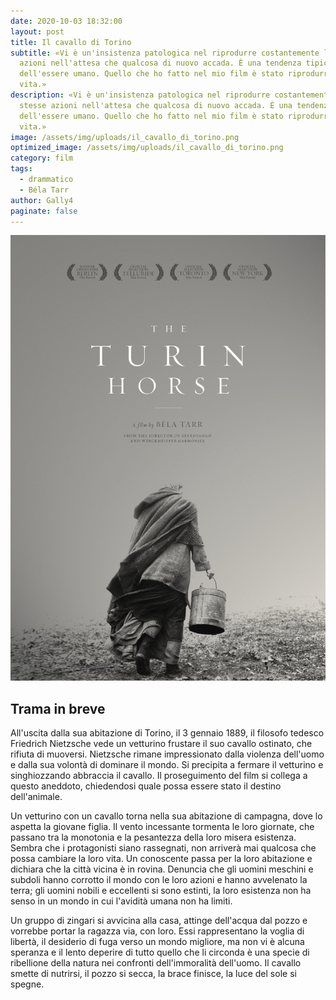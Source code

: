 ```yaml
---
date: 2020-10-03 18:32:00
layout: post
title: Il cavallo di Torino
subtitle: «Vi è un'insistenza patologica nel riprodurre costantemente le stesse
  azioni nell'attesa che qualcosa di nuovo accada. È una tendenza tipica
  dell'essere umano. Quello che ho fatto nel mio film è stato riprodurre la
  vita.»
description: «Vi è un'insistenza patologica nel riprodurre costantemente le
  stesse azioni nell'attesa che qualcosa di nuovo accada. È una tendenza tipica
  dell'essere umano. Quello che ho fatto nel mio film è stato riprodurre la
  vita.»
image: /assets/img/uploads/il_cavallo_di_torinо.png
optimized_image: /assets/img/uploads/il_cavallo_di_torinо.png
category: film
tags:
  - drammatico
  - Béla Tarr
author: Gally4
paginate: false
---
```

![](/assets/img/uploads/il-cavallo-di-torino-locandina.jpg)

## Trama in breve

All'uscita dalla sua abitazione di Torino, il 3 gennaio 1889, il filosofo tedesco Friedrich Nietzsche vede un vetturino frustare il suo cavallo ostinato, che rifiuta di muoversi. Nietzsche rimane impressionato dalla violenza dell'uomo e dalla sua volontà di dominare il mondo. Si precipita a fermare il vetturino e singhiozzando abbraccia il cavallo. Il proseguimento del film si collega a questo aneddoto, chiedendosi quale possa essere stato il destino dell'animale.

Un vetturino con un cavallo torna nella sua abitazione di campagna, dove lo aspetta la giovane figlia. Il vento incessante tormenta le loro giornate, che passano tra la monotonia e la pesantezza della loro misera esistenza. Sembra che i protagonisti siano rassegnati, non arriverà mai qualcosa che possa cambiare la loro vita. Un conoscente passa per la loro abitazione e dichiara che la città vicina è in rovina. Denuncia che gli uomini meschini e subdoli hanno corrotto il mondo con le loro azioni e hanno avvelenato la terra; gli uomini nobili e eccellenti si sono estinti, la loro esistenza non ha senso in un mondo in cui l'avidità umana non ha limiti.

Un gruppo di zingari si avvicina alla casa, attinge dell'acqua dal pozzo e vorrebbe portar la ragazza via, con loro. Essi rappresentano la voglia di libertà, il desiderio di fuga verso un mondo migliore, ma non vi è alcuna speranza e il lento deperire di tutto quello che li circonda è una specie di ribellione della natura nei confronti dell'immoralità dell'uomo. Il cavallo smette di nutrirsi, il pozzo si secca, la brace finisce, la luce del sole si spegne.